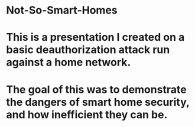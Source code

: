 #
# Not-So-Smart-Homes
# This is a presentation I created on a basic deauthorization attack run against a home network.
# The goal of this was to demonstrate the dangers of smart home security, and how inefficient they can be.
#

